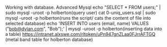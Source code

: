Working with database. Advanced Mysql
echo "SELECT * FROM users;" | sudo mysql -uroot -p holberton(query user)
cat 0-uniq_users.sql | sudo mysql -uroot -p holberton(runs the script/ cats the content of file into selected database)
echo 'INSERT INTO users (email, name) VALUES ("bob@dylan.com", "Bob");' | mysql -uroot -p holberton(inserting data into a table)
https://intranet.alxswe.com/rltoken/uPn947gnZLaa0FJrrAFTGQ  (metal band table for holberton database)
